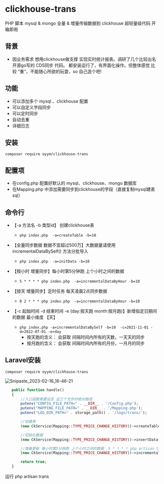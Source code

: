# clickhouse-trans
PHP  脚本  mysql & mongo 全量 &amp; 增量传输数据到 clickhouse  超轻量级代码 开箱即用

## **背景**
* 因业务需求 想用clickhouse做支撑 实现实时统计报表。调研了几个比较出名开源go写的 CDS同步 代码。
  都安装运行了，有界面化操作。但整体感觉 比较 “重”，不能随心所欲的玩耍，so 自己造个吧!

## **功能**
  * 可以添加多个 mysql 、clickhouse 配置
  * 可以自定义字段同步
  * 可以定时同步
  * 自动去重
  * 详细日志
  
## **安装**
```composer require oyym/clickhouse-trans```

## **配置项**
  * 在config.php 配置好默认的 mysql、clickhouse、mongo 数据库
  * 在Mapping.php 中添加需要同步到clickhouse的字段（直接复制mysql建表sql）

## **命令行**

  * 【-a 方法名   -b 类型id】 创建clickhouse表 
    * ``` php index.php  -a=createTable -b=10 ```

  * 【全量同步数据 数据不宜超过500万】大数据量请使用 incrementalDataBySelf() 方法分批导入     
    * ``` php index.php  -a=initData -b=10 ```

  * 【按小时 增量同步】每小时第5分钟跑  上个小时之间的数据 
    * ``` 5 * * * * php index.php  -a=incrementalDataByHour -b=10 ```

  * 【按天 增量同步】定时任务 每天凌晨2点同步数据  
     * ``` 0 2 * * * php index.php  -a=incrementalDataByHour -b=10 ```

  * 【-c 起始时间  -d 结束时间  -e (day:按天跑 month:按月跑)】新增指定日期间的数据 最小维度 【天】 
     * ``` php index.php -a=incrementalDataBySelf -b=10  -c=2021-11-01 -d=2022-07-01 -e=day ```
       * 按天跑的含义： 会获取 间隔时间内所有的天数，一天天的同步
       * 按月跑的含义： 会获取 间隔时间内所有的月份，一月月的同步
 
 ## **Laravel安装**
 ```composer require oyym/clickhouse-trans```
 
 
 
 ![Snipaste_2023-02-16_16-46-21](https://user-images.githubusercontent.com/20701868/219314824-737184d6-3f69-43ea-b481-a9d1eb502ae1.png)

 ```php
    public function handle()
    {
        //入口函数需要设定 这三个文件的绝对路径
        putenv("CONFIG_FILE_PATH=" . __DIR__ . '/Config.php');          //日志文件地址
        putenv("MAPPING_FILE_PATH=" . __DIR__ . '/Mapping.php');        //映射文件地址
        putenv("LOG_DIR_PATH=" . storage_path() . '/logs/trans/');      //记录日志的目录地址

        //创建表
        (new CkService(Mapping::TYPE_PRICE_CHANGE_HISTORY))->createTable();

        //初始化数据
        (new CkService(Mapping::TYPE_PRICE_CHANGE_HISTORY))->insertData();

        //增量更新 每小时第5分钟跑 上个小时之间的数据  5 * * * * php artisan trans
        (new CkService(Mapping::TYPE_PRICE_CHANGE_HISTORY))->incrementalDataByHour();

        return true;
    }
```
运行 php artisan trans
 
  
  
